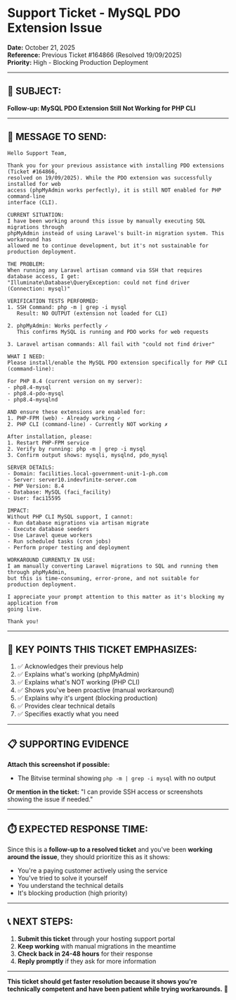 # Support Ticket - MySQL PDO Extension Issue

**Date:** October 21, 2025  
**Reference:** Previous Ticket #164866 (Resolved 19/09/2025)  
**Priority:** High - Blocking Production Deployment

---

## 📧 SUBJECT:

**Follow-up: MySQL PDO Extension Still Not Working for PHP CLI**

---

## 📝 MESSAGE TO SEND:

```
Hello Support Team,

Thank you for your previous assistance with installing PDO extensions (Ticket #164866, 
resolved on 19/09/2025). While the PDO extension was successfully installed for web 
access (phpMyAdmin works perfectly), it is still NOT enabled for PHP command-line 
interface (CLI).

CURRENT SITUATION:
I have been working around this issue by manually executing SQL migrations through 
phpMyAdmin instead of using Laravel's built-in migration system. This workaround has 
allowed me to continue development, but it's not sustainable for production deployment.

THE PROBLEM:
When running any Laravel artisan command via SSH that requires database access, I get:
"Illuminate\Database\QueryException: could not find driver (Connection: mysql)"

VERIFICATION TESTS PERFORMED:
1. SSH Command: php -m | grep -i mysql
   Result: NO OUTPUT (extension not loaded for CLI)

2. phpMyAdmin: Works perfectly ✓
   This confirms MySQL is running and PDO works for web requests

3. Laravel artisan commands: All fail with "could not find driver"

WHAT I NEED:
Please install/enable the MySQL PDO extension specifically for PHP CLI (command-line):

For PHP 8.4 (current version on my server):
- php8.4-mysql
- php8.4-pdo-mysql  
- php8.4-mysqlnd

AND ensure these extensions are enabled for:
1. PHP-FPM (web) - Already working ✓
2. PHP CLI (command-line) - Currently NOT working ✗

After installation, please:
1. Restart PHP-FPM service
2. Verify by running: php -m | grep -i mysql
3. Confirm output shows: mysqli, mysqlnd, pdo_mysql

SERVER DETAILS:
- Domain: facilities.local-government-unit-1-ph.com
- Server: server10.indevfinite-server.com
- PHP Version: 8.4
- Database: MySQL (faci_facility)
- User: faci15595

IMPACT:
Without PHP CLI MySQL support, I cannot:
- Run database migrations via artisan migrate
- Execute database seeders
- Use Laravel queue workers
- Run scheduled tasks (cron jobs)
- Perform proper testing and deployment

WORKAROUND CURRENTLY IN USE:
I am manually converting Laravel migrations to SQL and running them through phpMyAdmin, 
but this is time-consuming, error-prone, and not suitable for production deployment.

I appreciate your prompt attention to this matter as it's blocking my application from 
going live.

Thank you!
```

---

## 🎯 KEY POINTS THIS TICKET EMPHASIZES:

1. ✅ Acknowledges their previous help
2. ✅ Explains what's working (phpMyAdmin)
3. ✅ Explains what's NOT working (PHP CLI)
4. ✅ Shows you've been proactive (manual workaround)
5. ✅ Explains why it's urgent (blocking production)
6. ✅ Provides clear technical details
7. ✅ Specifies exactly what you need

---

## 📋 SUPPORTING EVIDENCE

**Attach this screenshot if possible:**
- The Bitvise terminal showing `php -m | grep -i mysql` with no output

**Or mention in the ticket:**
"I can provide SSH access or screenshots showing the issue if needed."

---

## ⏱️ EXPECTED RESPONSE TIME:

Since this is a **follow-up to a resolved ticket** and you've been **working around the issue**, 
they should prioritize this as it shows:
- You're a paying customer actively using the service
- You've tried to solve it yourself
- You understand the technical details
- It's blocking production (high priority)

---

## 📞 NEXT STEPS:

1. **Submit this ticket** through your hosting support portal
2. **Keep working** with manual migrations in the meantime
3. **Check back in 24-48 hours** for their response
4. **Reply promptly** if they ask for more information

---

**This ticket should get faster resolution because it shows you're technically competent 
and have been patient while trying workarounds.** 🎯


